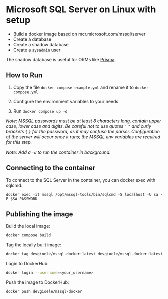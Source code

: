 # Microsoft SQL Server on Linux with setup

- Build a docker image based on mcr.microsoft.com/mssql/server
- Create a database
- Create a shadow database
- Create a `sysadmin` user

The shadow database is useful for ORMs like [Prisma](https://prisma.io).

## How to Run

1. Copy the file `docker-compose-example.yml` and rename it to `docker-compose.yml`

2. Configure the environment variables to your needs

3. Run `docker compose up -d`

_Note: MSSQL passwords must be at least 8 characters long, contain upper case, lower case and digits. Be careful not to use quotes `'` `"` and curly brackets `{` `}` for the password, as it may confuse the parser.
Configuration of the server will occur once it runs; the MSSQL env variables are required for this step._

_Note: Add a `-d` to run the container in background._

## Connecting to the container

To connect to the SQL Server in the container, you can docker exec with sqlcmd.

```
docker exec -it mssql /opt/mssql-tools/bin/sqlcmd -S localhost -U sa -P $SA_PASSWORD
```

## Publishing the image

Build the local image:

```sh
docker compose build
```

Tag the locally built image:

```sh
docker tag devgioele/mssql-docker:latest devgioele/mssql-docker:latest
```

Login to DockerHub:

```sh
docker login --username=<your_username>
```

Push the image to DockerHub:

```sh
docker push devgioele/mssql-docker
```
